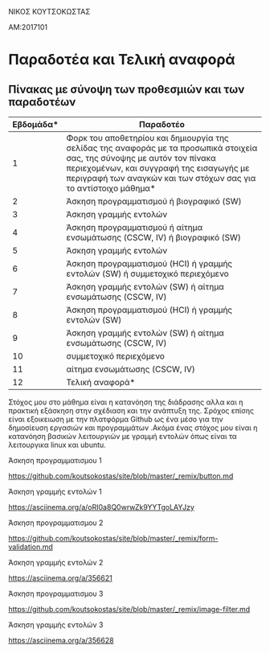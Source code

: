 ΝΙΚΟΣ ΚΟΥΤΣΟΚΩΣΤΑΣ

ΑΜ:2017101

# Παραδοτέα και Τελική αναφορά

## Πίνακας με σύνοψη των προθεσμιών και των παραδοτέων



| Εβδομάδα* | Παραδοτέο |
| --- | --- |
| 1 | Φορκ του αποθετηρίου και δημιουργία της σελίδας της αναφοράς με τα προσωπικά στοιχεία σας, της σύνοψης με αυτόν τον πίνακα περιεχομένων, και συγγραφή της εισαγωγής με περιγραφή των αναγκών και των στόχων σας για το αντίστοιχο μάθημα* |
| 2 | Άσκηση προγραμματισμού ή βιογραφικό  (SW) |
| 3 | Άσκηση γραμμής εντολών |
| 4 | Άσκηση προγραμματισμού ή αίτημα ενσωμάτωσης (CSCW, IV) ή βιογραφικό  (SW) |
| 5 | Άσκηση γραμμής εντολών |
| 6 | Άσκηση προγραμματισμού (HCI) ή γραμμής εντολών (SW) ή συμμετοχικό περιεχόμενο |
| 7 | Άσκηση γραμμής εντολών (SW) ή αίτημα ενσωμάτωσης (CSCW, IV) |
| 8 | Άσκηση προγραμματισμού (HCI) ή γραμμής εντολών (SW) |
| 9 | Άσκηση γραμμής εντολών (SW) ή αίτημα ενσωμάτωσης (CSCW, IV) |
| 10 | συμμετοχικό περιεχόμενο |
| 11 | αίτημα ενσωμάτωσης (CSCW, IV) |
| 12 | Τελική αναφορά* |


Στόχος μου στο μάθημα είναι η κατανόηση της διάδρασης αλλα και η πρακτική εξάσκηση στην σχέδιαση και την ανάπτυξη της.
Σρόχος επίσης είναι  εξοικειωση με την πλατφόρμα Github ως ένα μέσο για την δημοσίευση εργασιών και προγραμμάτων .Ακόμα ένας στόχος μου είναι η κατανόηση βασικών λειτουργιών   με γραμμή εντολών όπως είναι τα λειτουργικα linux και ubuntu. 


Άσκηση προγραμματισμου 1

https://github.com/koutsokostas/site/blob/master/_remix/button.md

Άσκηση γραμμής εντολών 1

https://asciinema.org/a/oRI0a8Q0wrwZk9YYTgoLAYJzy

Άσκηση προγραμματισμου 2

https://github.com/koutsokostas/site/blob/master/_remix/form-validation.md

Άσκηση γραμμής εντολών 2

https://asciinema.org/a/356621

Άσκηση προγραμματισμου 3

https://github.com/koutsokostas/site/blob/master/_remix/image-filter.md

Άσκηση γραμμής εντολών 3

https://asciinema.org/a/356628


